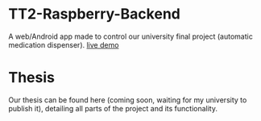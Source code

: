 # TT2-Raspberry-Backend
A web/Android app made to control our university final project (automatic medication dispenser).
[live demo](https://rodopz.github.io/tt2BuildWeb/#/)
# [](https://github.com/RodoPZ/TT2-Raspberry-Backend#thesis)Thesis

Our thesis can be found here (coming soon, waiting for my university to publish it), detailing all parts of the project and its functionality.
